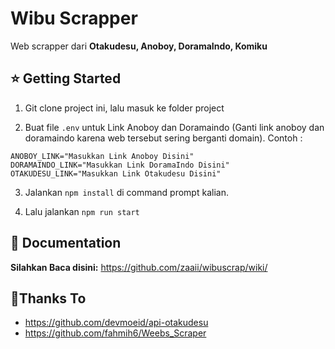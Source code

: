 # Wibu Scrapper

Web scrapper dari **Otakudesu, Anoboy, DoramaIndo, Komiku**

## ⭐ Getting Started

  1. Git clone project ini, lalu masuk ke folder project

  2. Buat file `.env` untuk Link Anoboy dan Doramaindo (Ganti link anoboy dan doramaindo karena web tersebut sering berganti domain). Contoh : 
```
ANOBOY_LINK="Masukkan Link Anoboy Disini"
DORAMAINDO_LINK="Masukkan Link DoramaIndo Disini"
OTAKUDESU_LINK="Masukkan Link Otakudesu Disini"
```

  3. Jalankan `npm install` di command prompt kalian.

  4. Lalu jalankan `npm run start`

## 📖 Documentation

**Silahkan Baca disini:** https://github.com/zaaii/wibuscrap/wiki/


## 🙏Thanks To

- https://github.com/devmoeid/api-otakudesu
- https://github.com/fahmih6/Weebs_Scraper